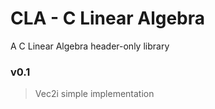 # CLA - C Linear Algebra

A C Linear Algebra header-only library

### v0.1
> Vec2i simple implementation

